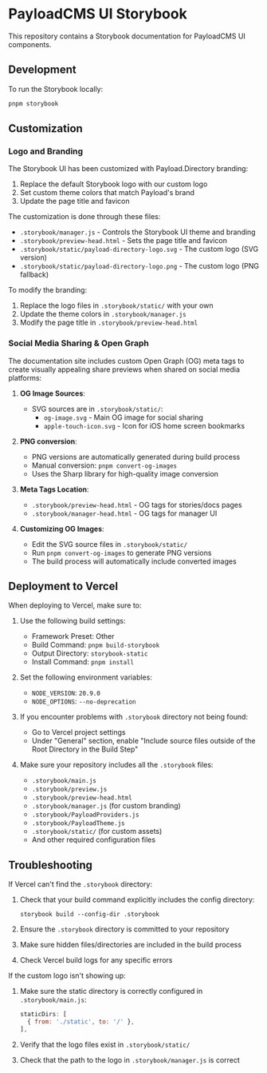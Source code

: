 # PayloadCMS UI Storybook

This repository contains a Storybook documentation for PayloadCMS UI components.

## Development

To run the Storybook locally:

```bash
pnpm storybook
```

## Customization

### Logo and Branding

The Storybook UI has been customized with Payload.Directory branding:

1. Replace the default Storybook logo with our custom logo
2. Set custom theme colors that match Payload's brand
3. Update the page title and favicon

The customization is done through these files:

- `.storybook/manager.js` - Controls the Storybook UI theme and branding
- `.storybook/preview-head.html` - Sets the page title and favicon
- `.storybook/static/payload-directory-logo.svg` - The custom logo (SVG version)
- `.storybook/static/payload-directory-logo.png` - The custom logo (PNG fallback)

To modify the branding:

1. Replace the logo files in `.storybook/static/` with your own
2. Update the theme colors in `.storybook/manager.js`
3. Modify the page title in `.storybook/preview-head.html`

### Social Media Sharing & Open Graph

The documentation site includes custom Open Graph (OG) meta tags to create visually appealing share previews when shared on social media platforms:

1. **OG Image Sources**:

   - SVG sources are in `.storybook/static/`:
     - `og-image.svg` - Main OG image for social sharing
     - `apple-touch-icon.svg` - Icon for iOS home screen bookmarks

2. **PNG conversion**:

   - PNG versions are automatically generated during build process
   - Manual conversion: `pnpm convert-og-images`
   - Uses the Sharp library for high-quality image conversion

3. **Meta Tags Location**:

   - `.storybook/preview-head.html` - OG tags for stories/docs pages
   - `.storybook/manager-head.html` - OG tags for manager UI

4. **Customizing OG Images**:
   - Edit the SVG source files in `.storybook/static/`
   - Run `pnpm convert-og-images` to generate PNG versions
   - The build process will automatically include converted images

## Deployment to Vercel

When deploying to Vercel, make sure to:

1. Use the following build settings:

   - Framework Preset: Other
   - Build Command: `pnpm build-storybook`
   - Output Directory: `storybook-static`
   - Install Command: `pnpm install`

2. Set the following environment variables:

   - `NODE_VERSION`: `20.9.0`
   - `NODE_OPTIONS`: `--no-deprecation`

3. If you encounter problems with `.storybook` directory not being found:
   - Go to Vercel project settings
   - Under "General" section, enable "Include source files outside of the Root Directory in the Build Step"
4. Make sure your repository includes all the `.storybook` files:
   - `.storybook/main.js`
   - `.storybook/preview.js`
   - `.storybook/preview-head.html`
   - `.storybook/manager.js` (for custom branding)
   - `.storybook/PayloadProviders.js`
   - `.storybook/PayloadTheme.js`
   - `.storybook/static/` (for custom assets)
   - And other required configuration files

## Troubleshooting

If Vercel can't find the `.storybook` directory:

1. Check that your build command explicitly includes the config directory:

   ```
   storybook build --config-dir .storybook
   ```

2. Ensure the `.storybook` directory is committed to your repository

3. Make sure hidden files/directories are included in the build process

4. Check Vercel build logs for any specific errors

If the custom logo isn't showing up:

1. Make sure the static directory is correctly configured in `.storybook/main.js`:

   ```js
   staticDirs: [
     { from: './static', to: '/' },
   ],
   ```

2. Verify that the logo files exist in `.storybook/static/`

3. Check that the path to the logo in `.storybook/manager.js` is correct
